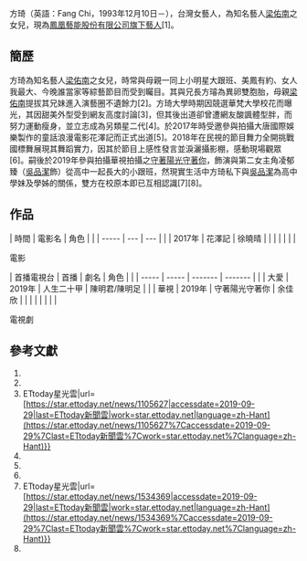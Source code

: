 方琦（英語：Fang Chi，1993年12月10日－），台灣女藝人，為知名藝人[梁佑南](../Page/梁佑南.md "wikilink")之女兒，現為[鳳凰藝能股份有限公司旗下藝人](https://zh.wikipedia.org/wiki/鳳凰藝能股份有限公司 "wikilink")\[1\]。

## 簡歷

方琦為知名藝人[梁佑南](../Page/梁佑南.md "wikilink")之女兒，時常與母親一同上小明星大跟班、美鳳有約、女人我最大、今晚誰當家等綜藝節目而受到矚目。其與兄長方璿為異卵雙胞胎，母親[梁佑南](../Page/梁佑南.md "wikilink")提拔其兄妹進入演藝圈不遺餘力\[2\]。方琦大學時期因競選華梵大學校花而曝光，其因甜美外型受到網友高度討論\[3\]，但其後出道卻曾遭網友酸諷體型胖，而努力運動瘦身，並立志成為另類星二代\[4\]。於2017年時受邀參與拍攝大唐國際娛樂製作的童話浪漫電影花澤記而正式出道\[5\]。2018年在民視的節目舞力全開挑戰國標舞展現其舞蹈實力，因其於節目上感性發言並淚灑攝影棚，感動現場觀眾\[6\]。嗣後於2019年參與拍攝華視拍攝之[守著陽光守著你](../Page/守著陽光守著你.md "wikilink")，飾演與第二女主角凌郁臻（[吳品潔](../Page/吳品潔.md "wikilink")飾）從高中一起長大的小跟班，然現實生活中方琦私下與[吳品潔](../Page/吳品潔.md "wikilink")為高中學妹及學姊的關係，雙方在校原本即已互相認識\[7\]\[8\]。

## 作品

| 時間    | 電影名 | 角色  |  |
| ----- | --- | --- |  |
| 2017年 | 花澤記 | 徐曉晴 |  |
|       |     |     |  |

電影

| 首播電視台 | 首播    | 劇名      | 角色      |  |
| ----- | ----- | ------- | ------- |  |
| 大愛    | 2019年 | 人生二十甲   | 陳明君/陳明足 |  |
| 華視    | 2019年 | 守著陽光守著你 | 余佳欣     |  |
|       |       |         |         |  |

電視劇

## 參考文獻

<references />

1.
2.
3.   ETtoday星光雲|url=[https://star.ettoday.net/news/1105627|accessdate=2019-09-29|last=ETtoday新聞雲|work=star.ettoday.net|language=zh-Hant](https://star.ettoday.net/news/1105627%7Caccessdate=2019-09-29%7Clast=ETtoday新聞雲%7Cwork=star.ettoday.net%7Clanguage=zh-Hant)}}
4.
5.
6.
7.   ETtoday星光雲|url=[https://star.ettoday.net/news/1534369|accessdate=2019-09-29|last=ETtoday新聞雲|work=star.ettoday.net|language=zh-Hant](https://star.ettoday.net/news/1534369%7Caccessdate=2019-09-29%7Clast=ETtoday新聞雲%7Cwork=star.ettoday.net%7Clanguage=zh-Hant)}}
8.